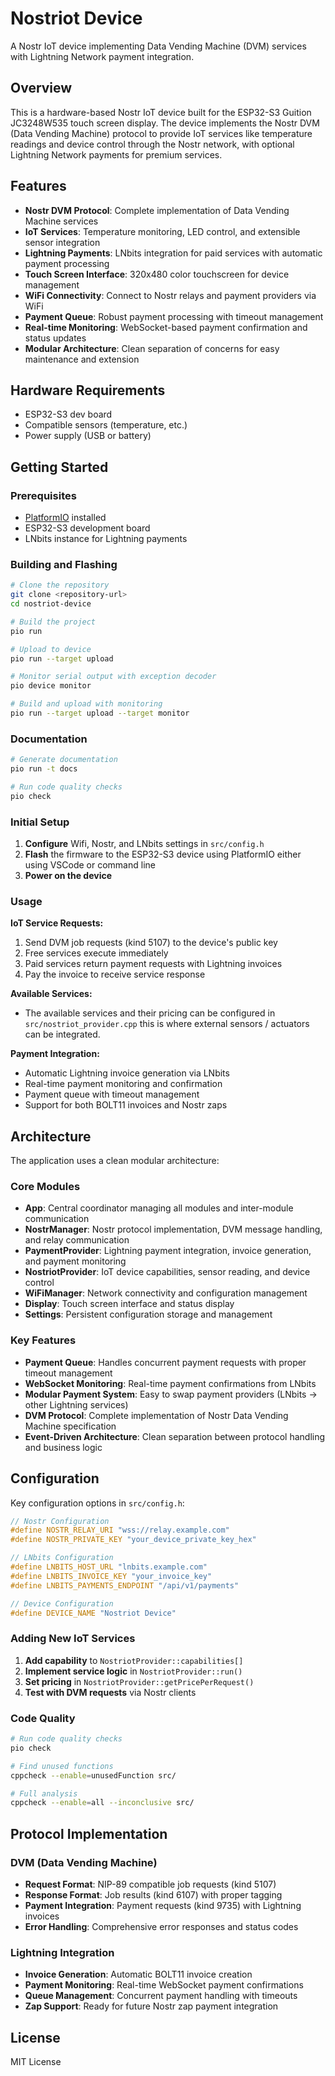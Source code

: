 # Nostriot Device

A Nostr IoT device implementing Data Vending Machine (DVM) services with Lightning Network payment integration.

## Overview

This is a hardware-based Nostr IoT device built for the ESP32-S3 Guition JC3248W535 touch screen display. The device implements the Nostr DVM (Data Vending Machine) protocol to provide IoT services like temperature readings and device control through the Nostr network, with optional Lightning Network payments for premium services.

## Features

- **Nostr DVM Protocol**: Complete implementation of Data Vending Machine services
- **IoT Services**: Temperature monitoring, LED control, and extensible sensor integration
- **Lightning Payments**: LNbits integration for paid services with automatic payment processing
- **Touch Screen Interface**: 320x480 color touchscreen for device management
- **WiFi Connectivity**: Connect to Nostr relays and payment providers via WiFi
- **Payment Queue**: Robust payment processing with timeout management
- **Real-time Monitoring**: WebSocket-based payment confirmation and status updates
- **Modular Architecture**: Clean separation of concerns for easy maintenance and extension

## Hardware Requirements

- ESP32-S3 dev board
- Compatible sensors (temperature, etc.)
- Power supply (USB or battery)

## Getting Started

### Prerequisites

- [PlatformIO](https://platformio.org/) installed
- ESP32-S3 development board
- LNbits instance for Lightning payments

### Building and Flashing

```bash
# Clone the repository
git clone <repository-url>
cd nostriot-device

# Build the project
pio run

# Upload to device
pio run --target upload

# Monitor serial output with exception decoder
pio device monitor

# Build and upload with monitoring
pio run --target upload --target monitor
```

### Documentation

```bash
# Generate documentation
pio run -t docs

# Run code quality checks
pio check
```

### Initial Setup

1. **Configure** Wifi, Nostr, and LNbits settings in `src/config.h`
2. **Flash** the firmware to the ESP32-S3 device using PlatformIO either using VSCode or command line
1. **Power on the device**

### Usage

**IoT Service Requests:**
1. Send DVM job requests (kind 5107) to the device's public key
2. Free services execute immediately
3. Paid services return payment requests with Lightning invoices
4. Pay the invoice to receive service response

**Available Services:**
- The available services and their pricing can be configured in `src/nostriot_provider.cpp` this is where external sensors / actuators can be integrated.

**Payment Integration:**
- Automatic Lightning invoice generation via LNbits
- Real-time payment monitoring and confirmation
- Payment queue with timeout management
- Support for both BOLT11 invoices and Nostr zaps

## Architecture

The application uses a clean modular architecture:

### Core Modules
- **App**: Central coordinator managing all modules and inter-module communication
- **NostrManager**: Nostr protocol implementation, DVM message handling, and relay communication
- **PaymentProvider**: Lightning payment integration, invoice generation, and payment monitoring
- **NostriotProvider**: IoT device capabilities, sensor reading, and device control
- **WiFiManager**: Network connectivity and configuration management
- **Display**: Touch screen interface and status display
- **Settings**: Persistent configuration storage and management

### Key Features
- **Payment Queue**: Handles concurrent payment requests with proper timeout management
- **WebSocket Monitoring**: Real-time payment confirmations from LNbits
- **Modular Payment System**: Easy to swap payment providers (LNbits → other Lightning services)
- **DVM Protocol**: Complete implementation of Nostr Data Vending Machine specification
- **Event-Driven Architecture**: Clean separation between protocol handling and business logic

## Configuration

Key configuration options in `src/config.h`:

```cpp
// Nostr Configuration
#define NOSTR_RELAY_URI "wss://relay.example.com"
#define NOSTR_PRIVATE_KEY "your_device_private_key_hex"

// LNbits Configuration  
#define LNBITS_HOST_URL "lnbits.example.com"
#define LNBITS_INVOICE_KEY "your_invoice_key"
#define LNBITS_PAYMENTS_ENDPOINT "/api/v1/payments"

// Device Configuration
#define DEVICE_NAME "Nostriot Device"
```

### Adding New IoT Services

1. **Add capability** to `NostriotProvider::capabilities[]`
2. **Implement service logic** in `NostriotProvider::run()`
3. **Set pricing** in `NostriotProvider::getPricePerRequest()`
4. **Test with DVM requests** via Nostr clients

### Code Quality

```bash
# Run code quality checks
pio check

# Find unused functions
cppcheck --enable=unusedFunction src/

# Full analysis
cppcheck --enable=all --inconclusive src/
```

## Protocol Implementation

### DVM (Data Vending Machine)
- **Request Format**: NIP-89 compatible job requests (kind 5107)
- **Response Format**: Job results (kind 6107) with proper tagging
- **Payment Integration**: Payment requests (kind 9735) with Lightning invoices
- **Error Handling**: Comprehensive error responses and status codes

### Lightning Integration
- **Invoice Generation**: Automatic BOLT11 invoice creation
- **Payment Monitoring**: Real-time WebSocket payment confirmations
- **Queue Management**: Concurrent payment handling with timeouts
- **Zap Support**: Ready for future Nostr zap payment integration

## License

MIT License